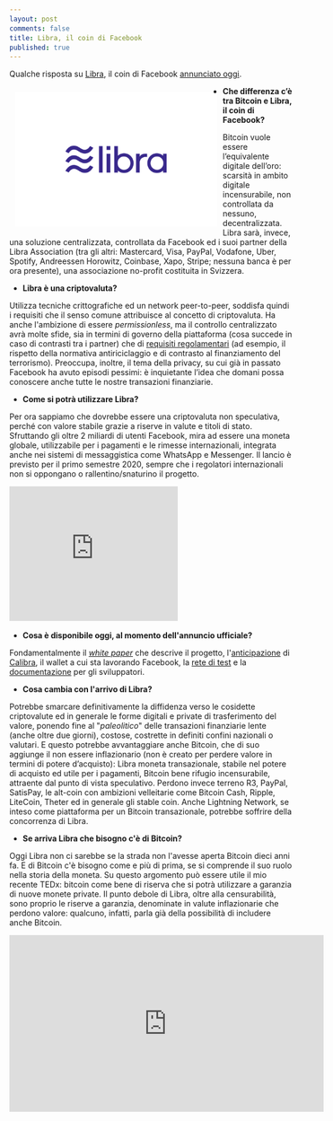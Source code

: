 ```yaml
---
layout: post
comments: false
title: Libra, il coin di Facebook
published: true
---
```


Qualche risposta su [Libra](https://libra.org), il coin di Facebook [annunciato oggi](https://libra.org/en-US/wp-content/uploads/sites/23/2019/06/IntroducingLibra_en_US.pdf).

<img src="/images/2019-06-18-libra.png" alt="Libra, il coin di Facebook" height="240" align="left" hspace="10" vspace="10" />

* **Che differenza c’è tra Bitcoin e Libra, il coin di Facebook?**

Bitcoin vuole essere l’equivalente digitale dell’oro:
scarsità in ambito digitale incensurabile,
non controllata da nessuno, decentralizzata.
Libra sarà, invece, una soluzione centralizzata,
controllata da Facebook ed i suoi partner della Libra Association
(tra gli altri: Mastercard, Visa, PayPal, Vodafone, Uber, Spotify,
Andreessen Horowitz, Coinbase, Xapo, Stripe;
nessuna banca è per ora presente),
una associazione no-profit costituita in Svizzera.

* **Libra è una criptovaluta?**

Utilizza tecniche crittografiche ed
un network peer-to-peer,
soddisfa quindi i requisiti che il
senso comune attribuisce al concetto
di criptovaluta. Ha anche l'ambizione
di essere *permissionless*,
ma il controllo centralizzato
avrà molte sfide, sia in termini di
governo della piattaforma
(cosa succede in caso di contrasti tra i partner) che di [requisiti regolamentari](https://libra.org/en-US/compliance-consumer-protection) (ad esempio, il rispetto della normativa antiriciclaggio e di contrasto al finanziamento del terrorismo). Preoccupa, inoltre, il tema della privacy, su cui già in passato Facebook ha avuto episodi pessimi: è inquietante l’idea che domani possa conoscere anche tutte le nostre transazioni finanziarie.

* **Come si potrà utilizzare Libra?**

Per ora sappiamo che dovrebbe essere
una criptovaluta non speculativa,
perché con valore stabile grazie a
riserve in valute e titoli di stato.
Sfruttando gli oltre 2 miliardi di
utenti Facebook, mira ad essere una
moneta globale, utilizzabile per i
pagamenti e le rimesse internazionali,
integrata anche nei sistemi di
messaggistica come WhatsApp e
Messenger. Il lancio è previsto per
il primo semestre 2020, sempre che i
regolatori internazionali non si
oppongano o rallentino/snaturino il
progetto.

<iframe height="240" src="https://www.youtube.com/embed/nSUgmSc_SRs" frameborder="0" allow="accelerometer; autoplay; encrypted-media; gyroscope; picture-in-picture" allowfullscreen></iframe>

* **Cosa è disponibile oggi, al momento dell'annuncio ufficiale?**

Fondamentalmente il
[*white paper*](https://libra.org/en-US/white-paper/)
che descrive il progetto,
l'[anticipazione](https://newsroom.fb.com/news/2019/06/coming-in-2020-calibra/)
di [Calibra](https://calibra.com/), il wallet a cui sta lavorando Facebook,
la [rete di test](https://developers.libra.org/)
e la [documentazione](https://developers.libra.org/docs/welcome-to-libra)
per gli sviluppatori.

* **Cosa cambia con l'arrivo di Libra?**

Potrebbe smarcare definitivamente la
diffidenza verso le cosidette
criptovalute ed in generale le forme
digitali e private di trasferimento
del valore, ponendo fine al
"*paleolitico*" delle transazioni
finanziarie lente (anche oltre due
giorni), costose, costrette in
definiti confini nazionali o valutari.
E questo potrebbe avvantaggiare anche
Bitcoin, che di suo aggiunge il non
essere inflazionario (non è creato
per perdere valore in termini di
potere d’acquisto): Libra moneta
transazionale, stabile nel potere di
acquisto ed utile per i pagamenti,
Bitcoin bene rifugio incensurabile,
attraente dal punto di vista
speculativo.
Perdono invece terreno R3, PayPal,
SatisPay, le alt-coin con ambizioni
velleitarie come Bitcoin Cash, Ripple,
LiteCoin, Theter ed in generale
gli stable coin.
Anche Lightning Network, se inteso come piattaforma per un Bitcoin transazionale, potrebbe soffrire della concorrenza di Libra.

* **Se arriva Libra che bisogno c'è di Bitcoin?**

Oggi Libra non ci sarebbe se la
strada non l'avesse aperta Bitcoin
dieci anni fa.
E di Bitcoin c'è bisogno come e più
di prima, se si comprende il suo
ruolo nella storia della moneta. Su questo argomento può essere utile il mio recente TEDx: bitcoin come bene di riserva che si potrà utilizzare a garanzia di nuove monete private. Il punto debole di Libra, oltre alla censurabilità, sono proprio le riserve a garanzia, denominate in valute inflazionarie che perdono valore: qualcuno, infatti, parla già della possibilità di includere anche Bitcoin.

<iframe width="560" height="315" src="https://www.youtube.com/embed/3XRF9erlMmU" frameborder="0" allow="accelerometer; autoplay; encrypted-media; gyroscope; picture-in-picture" allowfullscreen></iframe>
